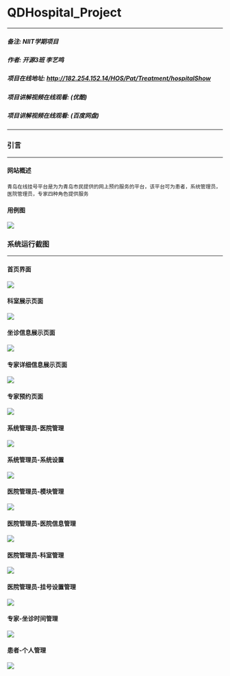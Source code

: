 # QDHospital_Project
****
##### 备注:        NIIT学期项目
##### 作者:        开源3班 李艺鸣
##### 项目在线地址: http://182.254.152.14/HOS/Pat/Treatment/hospitalShow
##### 项目讲解视频在线观看: (优酷) 
##### 项目讲解视频在线观看: (百度网盘)
****

### 引言
****
#### 网站概述
```
青岛在线挂号平台是为为青岛市民提供的网上预约服务的平台，该平台可为患者，系统管理员，医院管理员，专家四种角色提供服务
```
#### 用例图
<img src="https://github.com/Jacqueline008/QDHospital_Project/blob/master/%E9%A1%B9%E7%9B%AE%E6%88%AA%E5%9B%BE/%E7%94%A8%E4%BE%8B%E5%9B%BE.png?raw=true">

### 系统运行截图
***
#### 首页界面
<img src="https://github.com/Jacqueline008/QDHospital_Project/blob/master/%E9%A1%B9%E7%9B%AE%E6%88%AA%E5%9B%BE/1.%E9%A6%96%E9%A1%B5.png?raw=true">

#### 科室展示页面
<img src="https://github.com/Jacqueline008/QDHospital_Project/blob/master/%E9%A1%B9%E7%9B%AE%E6%88%AA%E5%9B%BE/2.%E7%A7%91%E5%AE%A4%E5%B1%95%E7%A4%BA%E9%A1%B5%E9%9D%A2.png?raw=true">

#### 坐诊信息展示页面
<img src="https://github.com/Jacqueline008/QDHospital_Project/blob/master/%E9%A1%B9%E7%9B%AE%E6%88%AA%E5%9B%BE/3.%E5%9D%90%E8%AF%8A%E4%BF%A1%E6%81%AF%E5%B1%95%E7%A4%BA%E9%A1%B5%E9%9D%A2.png?raw=true">

#### 专家详细信息展示页面
<img src="https://github.com/Jacqueline008/QDHospital_Project/blob/master/%E9%A1%B9%E7%9B%AE%E6%88%AA%E5%9B%BE/4.%E4%B8%93%E5%AE%B6%E8%AF%A6%E7%BB%86%E4%BF%A1%E6%81%AF%E5%B1%95%E7%A4%BA%E9%A1%B5%E9%9D%A2.png?raw=true">

#### 专家预约页面
<img src="https://github.com/Jacqueline008/QDHospital_Project/blob/master/%E9%A1%B9%E7%9B%AE%E6%88%AA%E5%9B%BE/5.%E4%B8%93%E5%AE%B6%E9%A2%84%E7%BA%A6%E9%A1%B5%E9%9D%A2.png?raw=true">

#### 系统管理员-医院管理
<img src="https://github.com/Jacqueline008/QDHospital_Project/blob/master/%E9%A1%B9%E7%9B%AE%E6%88%AA%E5%9B%BE/6.%E7%B3%BB%E7%BB%9F%E7%AE%A1%E7%90%86%E5%91%98-%E5%8C%BB%E9%99%A2%E7%AE%A1%E7%90%86.png?raw=true">

#### 系统管理员-系统设置 
<img src="https://github.com/Jacqueline008/QDHospital_Project/blob/master/%E9%A1%B9%E7%9B%AE%E6%88%AA%E5%9B%BE/7.%E7%B3%BB%E7%BB%9F%E7%AE%A1%E7%90%86%E5%91%98-%E7%B3%BB%E7%BB%9F%E8%AE%BE%E7%BD%AE.png?raw=true">

#### 医院管理员-模块管理
<img src="https://github.com/Jacqueline008/QDHospital_Project/blob/master/%E9%A1%B9%E7%9B%AE%E6%88%AA%E5%9B%BE/8.%E5%8C%BB%E9%99%A2%E7%AE%A1%E7%90%86%E5%91%98-%E6%A8%A1%E5%9D%97%E7%AE%A1%E7%90%86.png?raw=true">

#### 医院管理员-医院信息管理
<img src="https://github.com/Jacqueline008/QDHospital_Project/blob/master/%E9%A1%B9%E7%9B%AE%E6%88%AA%E5%9B%BE/9.%E5%8C%BB%E9%99%A2%E7%AE%A1%E7%90%86%E5%91%98-%E5%8C%BB%E9%99%A2%E4%BF%A1%E6%81%AF%E7%AE%A1%E7%90%86.png?raw=true">

#### 医院管理员-科室管理
<img src="https://github.com/Jacqueline008/QDHospital_Project/blob/master/%E9%A1%B9%E7%9B%AE%E6%88%AA%E5%9B%BE/10.%E5%8C%BB%E9%99%A2%E7%AE%A1%E7%90%86%E5%91%98-%E7%A7%91%E5%AE%A4%E7%AE%A1%E7%90%86.png?raw=true">

#### 医院管理员-挂号设置管理
<img src="https://github.com/Jacqueline008/QDHospital_Project/blob/master/%E9%A1%B9%E7%9B%AE%E6%88%AA%E5%9B%BE/11.%E5%8C%BB%E9%99%A2%E7%AE%A1%E7%90%86%E5%91%98-%E6%8C%82%E5%8F%B7%E8%AE%BE%E7%BD%AE%E7%AE%A1%E7%90%86.png?raw=true">

#### 专家-坐诊时间管理
<img src="https://github.com/Jacqueline008/QDHospital_Project/blob/master/%E9%A1%B9%E7%9B%AE%E6%88%AA%E5%9B%BE/12.%E4%B8%93%E5%AE%B6-%E5%9D%90%E8%AF%8A%E6%97%B6%E9%97%B4%E7%AE%A1%E7%90%86.png?raw=true">

#### 患者-个人管理
<img src="https://github.com/Jacqueline008/QDHospital_Project/blob/master/%E9%A1%B9%E7%9B%AE%E6%88%AA%E5%9B%BE/13.%E6%82%A3%E8%80%85-%E4%B8%AA%E4%BA%BA%E7%AE%A1%E7%90%86.png?raw=true">
